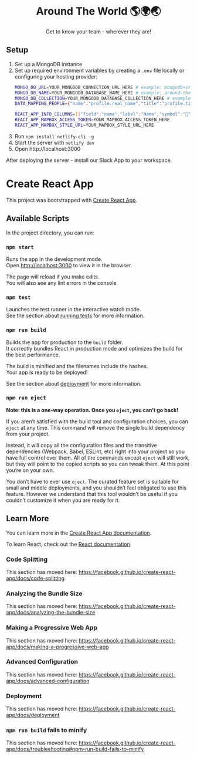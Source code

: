 <h1 align="center">
  Around The World 🌎🌍🌏
</h1>

<p align="center">
  Get to know your team - wherever they are!
</p>

## Setup
1. Set up a MongoDB instance
2. Set up required environment variables by creating a `.env` file locally or configuring your hosting provider:
    ```sh
    MONGO_DB_URL=YOUR_MONGODB_CONNECTION_URL_HERE # example: mongodb+srv://username:password@database-url.mongodb.net/around-the-world?retryWrites=true&w=majority
    MONGO_DB_NAME=YOUR_MONGODB_DATABASE_NAME_HERE # example: around-the-world
    MONGO_DB_COLLECTION=YOUR_MONGODB_DATABASE_COLLECTION_HERE # example: people
    DATA_MAPPING_PEOPLE={"name":"profile.real_name","title":"profile.title","location":"profile.fields.Xf0KF2NE7L.value"}

    REACT_APP_INFO_COLUMNS=[{"field":"name","label":"Name","symbol":"👋"},{"field":"title","label":"Title","symbol":"💼"},{"field":"location","label":"Location","symbol":"🏡"}]
    REACT_APP_MAPBOX_ACCESS_TOKEN=YOUR_MAPBOX_ACCESS_TOKEN_HERE
    REACT_APP_MAPBOX_STYLE_URL=YOUR_MAPBOX_STYLE_URL_HERE
    ```
3. Run `npm install netlify-cli -g`
4. Start the server with `netlify dev`
5. Open http://localhost:3000

After deploying the server - install our Slack App to your workspace.

# Create React App
This project was bootstrapped with [Create React App](https://github.com/facebook/create-react-app).

## Available Scripts

In the project directory, you can run:

### `npm start`

Runs the app in the development mode.<br />
Open [http://localhost:3000](http://localhost:3000) to view it in the browser.

The page will reload if you make edits.<br />
You will also see any lint errors in the console.

### `npm test`

Launches the test runner in the interactive watch mode.<br />
See the section about [running tests](https://facebook.github.io/create-react-app/docs/running-tests) for more information.

### `npm run build`

Builds the app for production to the `build` folder.<br />
It correctly bundles React in production mode and optimizes the build for the best performance.

The build is minified and the filenames include the hashes.<br />
Your app is ready to be deployed!

See the section about [deployment](https://facebook.github.io/create-react-app/docs/deployment) for more information.

### `npm run eject`

**Note: this is a one-way operation. Once you `eject`, you can’t go back!**

If you aren’t satisfied with the build tool and configuration choices, you can `eject` at any time. This command will remove the single build dependency from your project.

Instead, it will copy all the configuration files and the transitive dependencies (Webpack, Babel, ESLint, etc) right into your project so you have full control over them. All of the commands except `eject` will still work, but they will point to the copied scripts so you can tweak them. At this point you’re on your own.

You don’t have to ever use `eject`. The curated feature set is suitable for small and middle deployments, and you shouldn’t feel obligated to use this feature. However we understand that this tool wouldn’t be useful if you couldn’t customize it when you are ready for it.

## Learn More

You can learn more in the [Create React App documentation](https://facebook.github.io/create-react-app/docs/getting-started).

To learn React, check out the [React documentation](https://reactjs.org/).

### Code Splitting

This section has moved here: https://facebook.github.io/create-react-app/docs/code-splitting

### Analyzing the Bundle Size

This section has moved here: https://facebook.github.io/create-react-app/docs/analyzing-the-bundle-size

### Making a Progressive Web App

This section has moved here: https://facebook.github.io/create-react-app/docs/making-a-progressive-web-app

### Advanced Configuration

This section has moved here: https://facebook.github.io/create-react-app/docs/advanced-configuration

### Deployment

This section has moved here: https://facebook.github.io/create-react-app/docs/deployment

### `npm run build` fails to minify

This section has moved here: https://facebook.github.io/create-react-app/docs/troubleshooting#npm-run-build-fails-to-minify
